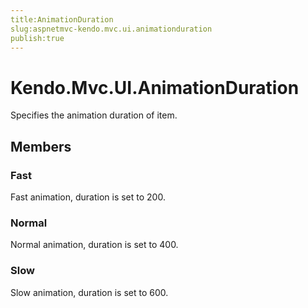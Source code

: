 ```yaml
---
title:AnimationDuration
slug:aspnetmvc-kendo.mvc.ui.animationduration
publish:true
---
```


# Kendo.Mvc.UI.AnimationDuration

Specifies the animation duration of item.

## Members

### Fast
Fast animation, duration is set to 200.

### Normal
Normal animation, duration is set to 400.

### Slow
Slow animation, duration is set to 600.